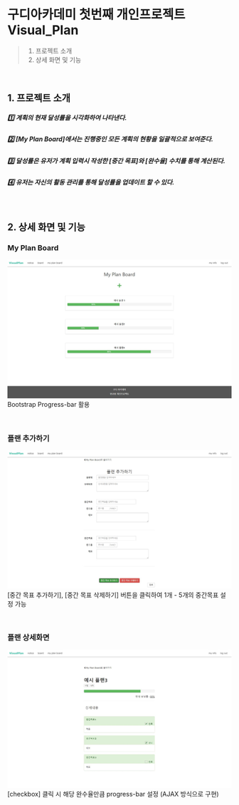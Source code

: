 # 구디아카데미 첫번째 개인프로젝트 Visual_Plan
> 1. 프로젝트 소개
> 1. 상세 화면 및 기능

<br>

## 1. 프로젝트 소개

##### :one:  계획의 현재 달성률을 시각화하여 나타낸다.
##### :two:  [My Plan Board]에서는 진행중인 모든 계획의 현황을 일괄적으로 보여준다.
##### :three:  달성률은 유저가 계획 입력시 작성한 [중간 목표]와 [완수율] 수치를 통해 계산된다.
##### :four:  유저는 자신의 활동 관리를 통해 달성률을 업데이트 할 수 있다.

<br>

## 2. 상세 화면 및 기능  
### My Plan Board
![myplanboard](/img/myplanboard.JPG)
Bootstrap Progress-bar 활용

<br>

### 플랜 추가하기
![addplan](/img/addplan.JPG)
[중간 목표 추가하기], [중간 목표 삭제하기] 버튼을 클릭하여 1개 - 5개의 중간목표 설정 가능

<br>

### 플랜 상세화면
![plandetail](/img/plandetail.JPG)
[checkbox] 클릭 시 해당 완수율만큼 progress-bar 설정 (AJAX 방식으로 구현)
